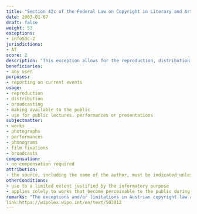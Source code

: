 ```yaml
---
title: "Section 42c of the Federal Law on Copyright in Literary and Artistic Works and Related Rights"
date: 2003-01-07
draft: false
weight: 53
exceptions:
- info53c-2
jurisdictions:
- AT
score: 2
description: "This exception allows for the reproduction, distribution, broadcasting, making available to the public or use for public lectures, performances or presentations, for the purpose of reporting on current events, of works that become perceivable to the public during the reporting of current events, to the extent justified by the informatory purpose."
beneficiaries:
- any user
purposes: 
- reporting on current events
usage:
- reproduction
- distribution
- broadcasting
- making available to the public 
- use for public lectures, performances or presentations
subjectmatter:
- works
- photographs
- performances
- phonograms
- film fixations
- broadcasts
compensation:
- no compensation required
attribution: 
- the source, including the name of the author, must be indicated unless this proves impossible or the works are only included in the reporting incidentally
otherConditions: 
- use to a limited extent justified by the informatory purpose
- applies solely to works that become perceivable to the public during the reporting of current events 
remarks: "The exceptions and/or limitations in Austrian copyright law are formulated as 'free uses' of works and other subject matter. The exception applies to phonograms (§76(4)) and broadcasts (§76a(3)) but does not apply to photographs (§74(7)) or performances (§71(1)).<br /><br />In addition to Section 42c, Section 42a can also be used for the purpose of reporting current events, especially by media monitoring providers, as it applies not only to works perceivable during the event, but also to the news coverage itself. Under §42a (into force as of November 1, 2013) reproduction for a third-party's own use (unlike 'private use', 'own use' includes 'professional use' within the internal organisation of a legal entity) is also permitted by digital means against remuneration."
link:https://wipolex.wipo.int/en/text/503812
---
```

